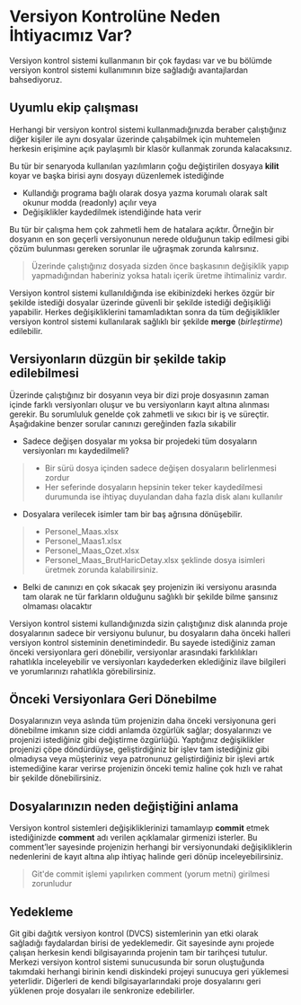 # Versiyon Kontrolüne Neden İhtiyacımız Var?
Versiyon kontrol sistemi kullanmanın bir çok faydası var ve bu bölümde versiyon kontrol sistemi kullanımının bize sağladığı avantajlardan bahsediyoruz.

## Uyumlu ekip çalışması
Herhangi bir versiyon kontrol sistemi kullanmadığınızda  beraber çalıştığınız diğer kişiler ile aynı dosyalar üzerinde çalışabilmek için muhtemelen herkesin erişimine açık paylaşımlı bir klasör kullanmak zorunda kalacaksınız.

Bu tür bir senaryoda kullanılan yazılımların çoğu değiştirilen dosyaya **kilit** koyar ve başka birisi aynı dosyayı düzenlemek istediğinde
* Kullandığı programa bağlı olarak dosya yazma korumalı olarak salt okunur modda (readonly) açılır veya
* Değişiklikler kaydedilmek istendiğinde hata verir

Bu tür bir çalışma hem çok zahmetli hem de hatalara açıktır. Örneğin bir dosyanın en son geçerli versiyonunun nerede olduğunun takip edilmesi gibi çözüm bulunması gereken sorunlar ile uğraşmak zorunda kalırsınız.

> Üzerinde çalıştığınız dosyada sizden önce başkasının değişiklik yapıp yapmadığından haberiniz yoksa hatalı içerik üretme ihtimaliniz vardır.

Versiyon kontrol sistemi kullanıldığında ise ekibinizdeki herkes özgür bir şekilde istediği dosyalar üzerinde güvenli bir şekilde istediği değişikliği yapabilir. Herkes değişikliklerini tamamladıktan sonra da tüm değişiklikler versiyon kontrol sistemi kullanılarak sağlıklı bir şekilde **merge** (*birleştirme*) edilebilir.

## Versiyonların düzgün bir şekilde takip edilebilmesi

Üzerinde çalıştığınız bir dosyanın veya bir dizi proje dosyasının zaman içinde farklı versiyonları oluşur ve bu versiyonların kayıt altına alınması gerekir. Bu sorumluluk genelde çok zahmetli ve sıkıcı bir iş ve süreçtir. Aşağıdakine benzer sorular canınızı gereğinden fazla sıkabilir

* Sadece değişen dosyalar mı yoksa bir projedeki tüm dosyaların versiyonları mı kaydedilmeli?
> * Bir sürü dosya içinden sadece değişen dosyaların belirlenmesi zordur
> * Her seferinde dosyaların hepsinin teker teker kaydedilmesi durumunda ise ihtiyaç duyulandan daha fazla disk alanı kullanılır

* Dosyalara verilecek isimler tam bir baş ağrısına dönüşebilir.
> * Personel_Maas.xlsx
> * Personel_Maas1.xlsx
> * Personel_Maas_Ozet.xlsx
> * Personel_Maas_BrutHaricDetay.xlsx
> şeklinde dosya isimleri üretmek zorunda kalabilirsiniz.

* Belki de canınızı en çok sıkacak şey projenizin iki versiyonu arasında tam olarak ne tür farkların olduğunu sağlıklı bir şekilde bilme şansınız olmaması olacaktır

Versiyon kontrol sistemi kullandığınızda sizin çalıştığınız disk alanında proje dosyalarının sadece bir versiyonu bulunur, bu dosyaların daha önceki halleri versiyon kontrol sisteminin denetimindedir. Bu sayede istediğiniz zaman önceki versiyonlara geri dönebilir, versiyonlar arasındaki farklılıkları rahatlıkla inceleyebilir ve versiyonları kaydederken eklediğiniz ilave bilgileri ve yorumlarınızı rahatlıkla görebilirsiniz.

## Önceki Versiyonlara Geri Dönebilme
Dosyalarınızın veya aslında tüm projenizin daha önceki versiyonuna geri dönebilme imkanın size ciddi anlamda özgürlük sağlar; dosyalarınızı ve projenizi istediğiniz gibi değiştirme özgürlüğü. Yaptığınız değişiklikler projenizi çöpe döndürdüyse, geliştirdiğiniz bir işlev tam istediğiniz gibi olmadıysa veya müşteriniz veya patronunuz geliştirdiğiniz bir işlevi artık istemediğine karar verirse projenizin önceki temiz haline çok hızlı ve rahat bir şekilde dönebilirsiniz.

## Dosyalarınızın neden değiştiğini anlama
Versiyon kontrol sistemleri değişikliklerinizi tamamlayıp **commit** etmek istediğinizde  **comment** adı verilen açıklamalar girmenizi isterler. Bu comment’ler sayesinde projenizin herhangi bir versiyonundaki değişikliklerin nedenlerini de kayıt altına alıp ihtiyaç halinde geri dönüp inceleyebilirsiniz.

> Git'de commit işlemi yapılırken comment (yorum metni) girilmesi zorunludur

## Yedekleme
Git gibi dağıtık versiyon kontrol (DVCS) sistemlerinin yan etki olarak sağladığı faydalardan birisi de yedeklemedir. Git sayesinde aynı projede çalışan herkesin kendi bilgisayarında projenin tam bir tarihçesi tutulur. Merkezi versiyon kontrol sistemi sunucusunda bir sorun oluştuğunda takımdaki herhangi birinin kendi diskindeki projeyi sunucuya geri yüklemesi yeterlidir. Diğerleri de kendi bilgisayarlarındaki proje dosyalarını geri yüklenen proje dosyaları ile senkronize edebilirler.
